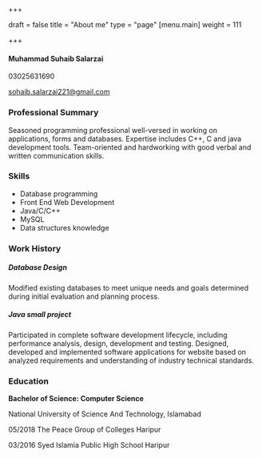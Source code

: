 +++

draft = false
title = "About me"
type = "page"
[menu.main]
weight = 111

+++

#### Muhammad Suhaib Salarzai

03025631690

sohaib.salarzai221@gmail.com

### Professional Summary

Seasoned programming professional well-versed in working on applications, forms and databases. Expertise includes C++, C and java development tools. Team-oriented and hardworking with good verbal and written communication skills.

### Skills

- Database programming
- Front End Web Development
- Java/C/C++
- MySQL
- Data structures knowledge

### Work History

##### Database Design

Modified existing databases to meet unique needs and goals determined during initial evaluation and planning process.

##### Java small project

Participated in complete software development lifecycle, including performance analysis, design, development and testing.
Designed, developed and implemented software applications for website based on analyzed requirements and understanding of industry technical standards.

### Education

**Bachelor of Science: Computer Science**

National University of Science And Technology, Islamabad

05/2018 The Peace Group of Colleges Haripur

03/2016 Syed Islamia Public High School Haripur
